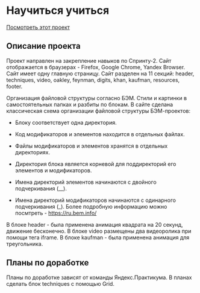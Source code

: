 # Научиться учиться

[Посмотреть этот проект](https://elenapapruga.github.io/how-to-learn/)

## Описание проекта
Проект направлен на закрепление навыков по Спринту-2.
Сайт отображается в браузерах - Firefox, Google Chrome, Yandex Browser.
Сайт имеет одну главную страницу. Сайт разделен на 11 секций: header, techniques, video, oakley, feynman, digits, khan, kaufman, resources, footer.

Организация файловой структуры согласно БЭМ.
Стили и картинки в самостоятельных папках и разбиты по блокам.
В сайте сделана классическая схема организации файловой структуры БЭМ-проектов:

- Блоку соответствует одна директория.

- Код модификаторов и элементов находится в отдельных файлах.

- Файлы модификаторов и элементов хранятся в отдельных директориях.

- Директория блока является корневой для поддиректорий его элементов и модификаторов.

- Имена директорий элементов начинаются с двойного подчеркивания (__).

- Имена директорий модификаторов начинаются с одинарного подчеркивания (_).
Более подробную информацию можно посмтреть  - https://ru.bem.info/

В блоке header - была применена анимация квадрата на 20 секунд, движение бесконечно.
В блоке video размещены два видеоролика при помощи тега iframe.
В блоке kaufman - была применена анимация для треугольника.

## Планы по доработке
Планы по доработке зависят от команды Яндекс.Практикума.
В планах сделать блок techniques с помощью Grid.
